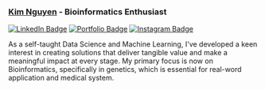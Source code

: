 ### [Kim Nguyen](https://kimnguyen2002.github.io/Portfolio/) - Bioinformatics Enthusiast
[![LinkedIn Badge](https://img.shields.io/badge/LinkedIn-0E76A8?style=flat&logo=LinkedIn&logoColor=white)](https://www.linkedin.com/in/kimnguyen2002/)
[![Portfolio Badge](https://img.shields.io/badge/Portfolio-gray?style=flat&logo=Google%20Chrome&logoColor=white)](https://kimnguyen2002.github.io/Portfolio/)
[![Instagram Badge](https://img.shields.io/badge/Instagram-ffffff?style=flat&logo=Instagram&logoColor=red)](https://www.instagram.com/dasci.ai/)


As a self-taught Data Science and Machine Learning, I've developed a keen interest in creating solutions that deliver tangible value and make a meaningful impact at every stage. My primary focus is now on Bioinformatics, specifically in genetics, which is essential for real-word application and medical system.

<!--
**kimnguyen2002/kimnguyen2002** is a ✨ _special_ ✨ repository because its `README.md` (this file) appears on your GitHub profile.

Here are some ideas to get you started:

- 🔭 I’m currently working on ...
- 🌱 I’m currently learning ...
- 👯 I’m looking to collaborate on ...
- 🤔 I’m looking for help with ...
- 💬 Ask me about ...
- 📫 How to reach me: ...
- 😄 Pronouns: ...
- ⚡ Fun fact: ...
-->
